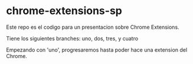 chrome-extensions-sp
====================
Este repo es el codigo para un presentacion sobre Chrome Extensions. 

Tiene los siguientes branches: uno, dos, tres, y cuatro

Empezando con 'uno', progresaremos hasta poder hace una extension del Chrome. 